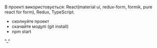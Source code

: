 В проекті використовується: React(material ui, redux-form, formik, pure react for form), Redux, TypeScript.

- сколнуйте проект
- скачайте модулі (git install)
- npm start

 ^_^

